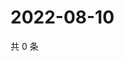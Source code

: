 # 2022-08-10

共 0 条

<!-- BEGIN WEIBO -->
<!-- 最后更新时间 Wed Aug 10 2022 21:31:53 GMT+0800 (China Standard Time) -->

<!-- END WEIBO -->
